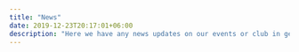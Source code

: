 ```yaml
---
title: "News"
date: 2019-12-23T20:17:01+06:00
description: "Here we have any news updates on our events or club in general"
---
```

